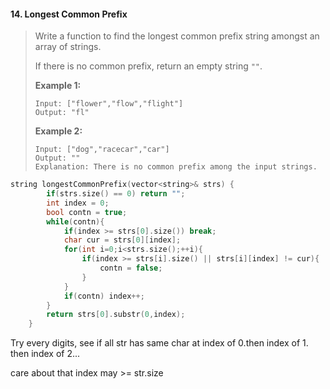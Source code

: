#### 14. Longest Common Prefix

> Write a function to find the longest common prefix string amongst an array of strings.
>
> If there is no common prefix, return an empty string `""`.
>
> **Example 1:**
>
> ```
> Input: ["flower","flow","flight"]
> Output: "fl"
> ```
>
> **Example 2:**
>
> ```
> Input: ["dog","racecar","car"]
> Output: ""
> Explanation: There is no common prefix among the input strings.
> ```

```c++
string longestCommonPrefix(vector<string>& strs) {
        if(strs.size() == 0) return "";
        int index = 0;
        bool contn = true;
        while(contn){
            if(index >= strs[0].size()) break;
            char cur = strs[0][index];
            for(int i=0;i<strs.size();++i){
                if(index >= strs[i].size() || strs[i][index] != cur){
                    contn = false;
                }
            }
            if(contn) index++;
        }
        return strs[0].substr(0,index);
    }
```

Try every digits, see if all str has same char at index of 0.then index of 1. then index of 2...

care about that index may >= str.size